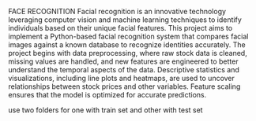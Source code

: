 FACE RECOGNITION
Facial recognition is an innovative technology leveraging computer vision and machine learning techniques to identify individuals based on their unique facial features. This project aims to implement a Python-based facial recognition system that compares facial images against a known database to recognize identities accurately. The project begins with data preprocessing, where raw stock data is cleaned, missing values are handled, and new features are engineered to better understand the temporal aspects of the data. Descriptive statistics and visualizations, including line plots and heatmaps, are used to uncover relationships between stock prices and other variables. Feature scaling ensures that the model is optimized for accurate predictions.

use two folders for one with train set and other with test set

